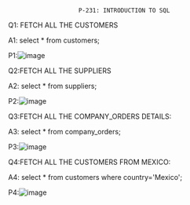 						P-231: INTRODUCTION TO SQL

Q1: FETCH ALL THE CUSTOMERS

A1: select * from customers;

 P1:![image](https://github.com/abinaya2006/P231/assets/72507845/71b151f7-dd20-4e5c-8d23-a03013058a9f)


Q2:FETCH ALL THE SUPPLIERS

A2: select * from suppliers;

 P2:![image](https://github.com/abinaya2006/P231/assets/72507845/987354d8-16c0-42c3-9b9b-b4255ed4cee6)


Q3:FETCH ALL THE COMPANY_ORDERS DETAILS:

A3: select * from company_orders;

 P3:![image](https://github.com/abinaya2006/P231/assets/72507845/3d9cec01-d54f-4e53-91a7-b4c7d3c581a1)


Q4:FETCH ALL THE CUSTOMERS FROM MEXICO:

A4: select * from customers where country='Mexico';

 P4:![image](https://github.com/abinaya2006/P231/assets/72507845/73688c7a-0144-435c-b6be-555eea917059)
